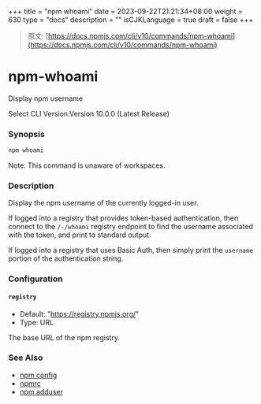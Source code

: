 +++
title = "npm whoami"
date = 2023-09-22T21:21:34+08:00
weight = 630
type = "docs"
description = ""
isCJKLanguage = true
draft = false
+++

> 原文: [https://docs.npmjs.com/cli/v10/commands/npm-whoami](https://docs.npmjs.com/cli/v10/commands/npm-whoami)

# npm-whoami

Display npm username

Select CLI Version:Version 10.0.0 (Latest Release)

### Synopsis



```bash
npm whoami
```

Note: This command is unaware of workspaces.

### Description

Display the npm username of the currently logged-in user.

If logged into a registry that provides token-based authentication, then connect to the `/-/whoami` registry endpoint to find the username associated with the token, and print to standard output.

If logged into a registry that uses Basic Auth, then simply print the `username` portion of the authentication string.

### Configuration

#### `registry`

- Default: "https://registry.npmjs.org/"
- Type: URL

The base URL of the npm registry.

### See Also

- [npm config](https://docs.npmjs.com/cli/v10/commands/npm-config)
- [npmrc](https://docs.npmjs.com/cli/v10/configuring-npm/npmrc)
- [npm adduser](https://docs.npmjs.com/cli/v10/commands/npm-adduser)
